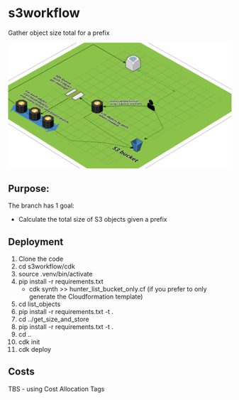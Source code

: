 # s3workflow
Gather object size total for a prefix

![s3workflow_list_bucket_only.png](s3workflow_list_bucket_only.png)


## Purpose: 

The branch has 1 goal: 
- Calculate the total size of S3 objects given a prefix

## Deployment

1. Clone the code
2. cd s3workflow/cdk
3. source .venv/bin/activate
4. pip install -r requirements.txt
	- cdk synth >> hunter_list_bucket_only.cf (if you prefer to only generate the Cloudformation template)
6. cd list_objects
7. pip install -r requirements.txt -t .
8. cd ../get_size_and_store
9. pip install -r requirements.txt -t .
10. cd ..
11. cdk init
12. cdk deploy
 
 
 ## Costs
 TBS - using Cost Allocation Tags






